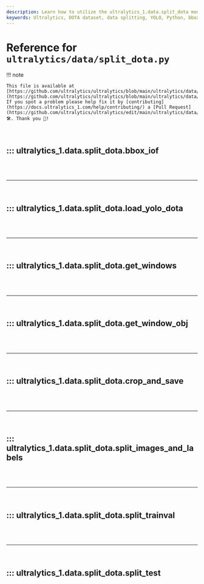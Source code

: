 ```yaml
---
description: Learn how to utilize the ultralytics_1.data.split_dota module to process and split DOTA datasets efficiently. Explore detailed functions and examples.
keywords: Ultralytics, DOTA dataset, data splitting, YOLO, Python, bbox_iof, load_yolo_dota, get_windows, crop_and_save
---
```


# Reference for `ultralytics/data/split_dota.py`

!!! note

    This file is available at [https://github.com/ultralytics/ultralytics/blob/main/ultralytics/data/split_dota.py](https://github.com/ultralytics/ultralytics/blob/main/ultralytics/data/split_dota.py). If you spot a problem please help fix it by [contributing](https://docs.ultralytics_1.com/help/contributing/) a [Pull Request](https://github.com/ultralytics/ultralytics/edit/main/ultralytics/data/split_dota.py) 🛠️. Thank you 🙏!

<br>

## ::: ultralytics_1.data.split_dota.bbox_iof

<br><br><hr><br>

## ::: ultralytics_1.data.split_dota.load_yolo_dota

<br><br><hr><br>

## ::: ultralytics_1.data.split_dota.get_windows

<br><br><hr><br>

## ::: ultralytics_1.data.split_dota.get_window_obj

<br><br><hr><br>

## ::: ultralytics_1.data.split_dota.crop_and_save

<br><br><hr><br>

## ::: ultralytics_1.data.split_dota.split_images_and_labels

<br><br><hr><br>

## ::: ultralytics_1.data.split_dota.split_trainval

<br><br><hr><br>

## ::: ultralytics_1.data.split_dota.split_test

<br><br>
